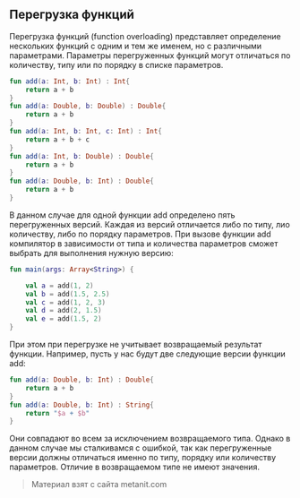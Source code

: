 ## Перегрузка функций

Перегрузка функций (function overloading) представляет определение нескольких функций с одним и тем же именем, но с различными параметрами. Параметры перегруженных функций могут отличаться по количеству, типу или по порядку в списке параметров.

```kotlin
fun add(a: Int, b: Int) : Int{
    return a + b
}
fun add(a: Double, b: Double) : Double{
    return a + b
}
fun add(a: Int, b: Int, c: Int) : Int{
    return a + b + c
}
fun add(a: Int, b: Double) : Double{
    return a + b
}
fun add(a: Double, b: Int) : Double{
    return a + b
}
```

В данном случае для одной функции add определено пять перегруженных версий. Каждая из версий отличается либо по типу, лио количеству, либо по порядку параметров. При вызове функции add компилятор в зависимости от типа и количества параметров сможет выбрать для выполнения нужную версию:

```kotlin
fun main(args: Array<String>) {

    val a = add(1, 2)
    val b = add(1.5, 2.5)
    val c = add(1, 2, 3)
    val d = add(2, 1.5)
    val e = add(1.5, 2)
}
```

При этом при перегрузке не учитывает возвращаемый результат функции. Например, пусть у нас будут две следующие версии функции add:

```kotlin
fun add(a: Double, b: Int) : Double{
    return a + b
}
fun add(a: Double, b: Int) : String{
    return "$a + $b"
}
```

Они совпадают во всем за исключением возвращаемого типа. Однако в данном случае мы сталкивамся с ошибкой, так как перегруженные версии должны отличаться именно по типу, порядку или количеству параметров. Отличие в возвращаемом типе не имеют значения.


> Материал взят с сайта metanit.com